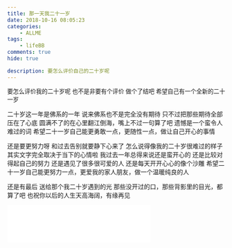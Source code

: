 ```yaml
---
title: 那一天我二十一岁
date: 2018-10-16 08:05:23
categories:  
    - ALLME
tags: 
    - lifeBB
comments: true
hide: true

description: 要怎么评价自己的二十岁呢
---
```


<p style="font-size: 0.95em">
要怎么评价我的二十岁呢
也不是非要有个评价
做个了结吧
希望自己有一个全新的二十一岁


二十岁这一年是佛系的一年
说来佛系也不是完全没有期待
只不过把那些期待全部压在了心底
圆满不了的在心里翻江倒海，嘴上不过一句算了吧
遗憾是一个蛮令人难过的词
希望二十一岁自己能更勇敢一点，更随性一点，做让自己开心的事情


还是要更努力呀
和过去告别就要静下心来了
怎么说得像我的二十岁很难过的样子
其实文字完全取决于当下的心情啦
我过去一年总得来说还是蛮开心的
还是比较对得起自己的努力
还是遇见了很多很可爱的人
还是每天开开心心的像个沙雕
希望二十一岁自己能更努力一点，更爱我的家人朋友，做一个温暖纯良的人


还是有最后
送给那个我二十岁遇到的光
那些没开过的口，那些背影里的目光，都算了吧
也祝你以后的人生天高海阔，有缘再见

</p>

<div style="width: 400px;">
<iframe frameborder="no" border="0" marginwidth="0" marginheight="0" width=330 height=86 src="//music.163.com/outchain/player?type=2&id=3563219&auto=1&height=66"></iframe>
</div>
